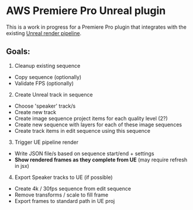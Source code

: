 # AWS Premiere Pro Unreal plugin

This is a work in progress for a Premiere Pro plugin that integrates with the existing [Unreal render pipeline](https://bitbucket.org/imagination/aws-unreal-renderpipeline).


## Goals:

1. Cleanup existing sequence

  - Copy sequence (optionally)
  - Validate FPS (optionally)

2. Create Unreal track in sequence

  - Choose 'speaker' track/s
  - Create new track
  - Create image sequence project items for each quality level (2?)
  - Create new sequence with layers for each of these image sequences
  - Create track items in edit sequence using this sequence

3. Trigger UE pipeline render

  - Write JSON file/s based on sequence start/end + settings
  - **Show rendered frames as they complete from UE** (may require refresh in jsx)

4. Export Speaker tracks to UE (if possible)

  - Create 4k / 30fps sequence from edit sequence
  - Remove transforms / scale to fill frame
  - Export frames to standard path in UE proj